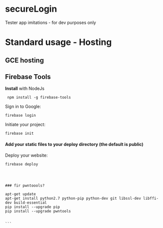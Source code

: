 # secureLogin

Tester app imitations - for dev purposes only

# Standard usage - Hosting

## GCE hosting

## Firebase Tools
**Install** with NodeJs
```nodejs
 npm install -g firebase-tools
 ```

Sign in to Google:
```
firebase login

````

Initiate your project:
```
firebase init

````

#### Add your static files to your deploy directory (the default is public)
Deploy your website:

````
firebase deploy
````

````



### fir pwntoools?

apt-get update
apt-get install python2.7 python-pip python-dev git libssl-dev libffi-dev build-essential
pip install --upgrade pip
pip install --upgrade pwntools


```
